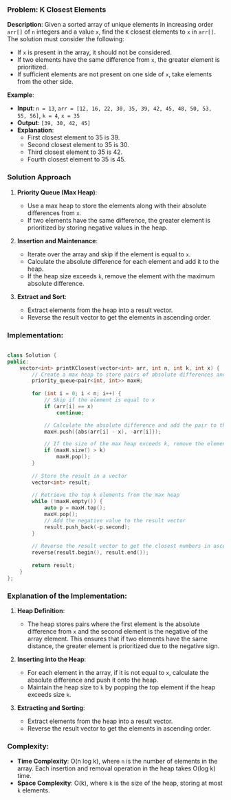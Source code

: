 ### Problem: K Closest Elements

**Description**:
Given a sorted array of unique elements in increasing order `arr[]` of `n` integers and a value `x`, find the `K` closest elements to `x` in `arr[]`. The solution must consider the following:
- If `x` is present in the array, it should not be considered.
- If two elements have the same difference from `x`, the greater element is prioritized.
- If sufficient elements are not present on one side of `x`, take elements from the other side.

**Example**:
- **Input**: `n = 13`, `arr = [12, 16, 22, 30, 35, 39, 42, 45, 48, 50, 53, 55, 56]`, `k = 4`, `x = 35`
- **Output**: `[39, 30, 42, 45]`
- **Explanation**:
  - First closest element to 35 is 39.
  - Second closest element to 35 is 30.
  - Third closest element to 35 is 42.
  - Fourth closest element to 35 is 45.

### Solution Approach

1. **Priority Queue (Max Heap)**:
   - Use a max heap to store the elements along with their absolute differences from `x`.
   - If two elements have the same difference, the greater element is prioritized by storing negative values in the heap.

2. **Insertion and Maintenance**:
   - Iterate over the array and skip if the element is equal to `x`.
   - Calculate the absolute difference for each element and add it to the heap.
   - If the heap size exceeds `k`, remove the element with the maximum absolute difference.

3. **Extract and Sort**:
   - Extract elements from the heap into a result vector.
   - Reverse the result vector to get the elements in ascending order.

### Implementation:

```cpp

class Solution {
public:
    vector<int> printKClosest(vector<int> arr, int n, int k, int x) {
        // Create a max heap to store pairs of absolute differences and elements
        priority_queue<pair<int, int>> maxH;
        
        for (int i = 0; i < n; i++) {
            // Skip if the element is equal to x
            if (arr[i] == x)
                continue;

            // Calculate the absolute difference and add the pair to the max heap
            maxH.push({abs(arr[i] - x), -arr[i]});

            // If the size of the max heap exceeds k, remove the element with the maximum absolute difference
            if (maxH.size() > k)
                maxH.pop();
        }
        
        // Store the result in a vector
        vector<int> result;
        
        // Retrieve the top k elements from the max heap
        while (!maxH.empty()) {
            auto p = maxH.top();
            maxH.pop();
            // Add the negative value to the result vector
            result.push_back(-p.second);
        }
        
        // Reverse the result vector to get the closest numbers in ascending order
        reverse(result.begin(), result.end());
        
        return result;
    }
};

```

### Explanation of the Implementation:

1. **Heap Definition**:
   - The heap stores pairs where the first element is the absolute difference from `x` and the second element is the negative of the array element. This ensures that if two elements have the same distance, the greater element is prioritized due to the negative sign.

2. **Inserting into the Heap**:
   - For each element in the array, if it is not equal to `x`, calculate the absolute difference and push it onto the heap.
   - Maintain the heap size to `k` by popping the top element if the heap exceeds size `k`.

3. **Extracting and Sorting**:
   - Extract elements from the heap into a result vector.
   - Reverse the result vector to get the elements in ascending order.

### Complexity:
- **Time Complexity**: O(n log k), where `n` is the number of elements in the array. Each insertion and removal operation in the heap takes O(log k) time.
- **Space Complexity**: O(k), where `k` is the size of the heap, storing at most `k` elements.
